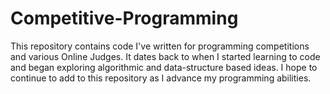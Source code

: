 # Competitive-Programming
This repository contains code I've written for programming competitions and various Online Judges.
It dates back to when I started learning to code and began exploring algorithmic and data-structure based ideas.
I hope to continue to add to this repository as I advance my programming abilities.
